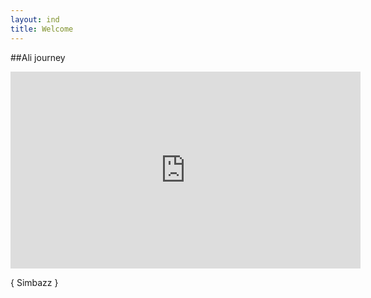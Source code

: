 ```yaml
---
layout: ind
title: Welcome
---
```


##Ali journey

    
<div align="center"><iframe width="560" height="315" src="https://www.youtube.com/embed/IUqENZaRU0s" frameborder="0" allowfullscreen></iframe></div>
                               
    
      
{ Simbazz }
